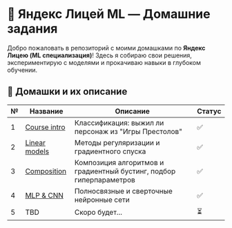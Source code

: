 # 🧠 Яндекс Лицей ML — Домашние задания  

Добро пожаловать в репозиторий с моими домашками по **Яндекс Лицею (ML специализация)**! Здесь я собираю свои решения, экспериментирую с моделями и прокачиваю навыки в глубоком обучении.  

## 🚀 Домашки и их описание  

| №  | Название | Описание | Статус |
|----|---------|----------|--------|
| 1  | [Course intro](homeworks/hw1_got_survival.ipynb) | Классификация: выжил ли персонаж из "Игры Престолов" | ✅ |
| 2  | [Linear models](homeworks/hw2_linear_models.ipynb) | Методы регуляризации и градиентного спуска | ✅ |
| 3  | [Composition](homeworks/hw3_gradient_boosting.ipynb) | Композиция алгоритмов и градиентный бустинг, подбор гиперпараметров | ✅ |
| 4  | [MLP & CNN](homeworks/hw4_conv_cnn.ipynb) | Полносвязные и сверточные нейронные сети | ✅ |
| 5  | TBD | Скоро будет... | ⏳ |
